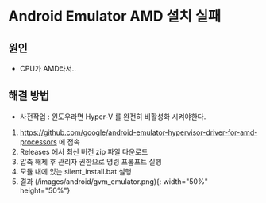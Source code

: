 # Android Emulator AMD 설치 실패

## 원인
  - CPU가 AMD라서..

## 해결 방법
  - 사전작업 : 윈도우라면 Hyper-V 를 완전히 비활성화 시켜야한다.
  1. https://github.com/google/android-emulator-hypervisor-driver-for-amd-processors 에 접속
  2. Releases 에서 최신 버전 zip 파일 다운로드
  3. 압축 해제 후 관리자 권한으로 명령 프롬프트 실행
  4. 모듈 내에 있는 silent_install.bat 실행
  5. 결과
    (/images/android/gvm_emulator.png){: width="50%" height="50%"}
